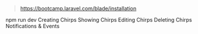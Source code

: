 > https://bootcamp.laravel.com/blade/installation

npm run dev
Creating Chirps
Showing Chirps
Editing Chirps
Deleting Chirps
Notifications & Events
